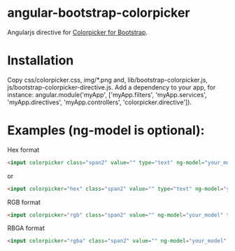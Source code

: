 angular-bootstrap-colorpicker
=============================

Angularjs directive for <a href="http://www.eyecon.ro/bootstrap-colorpicker/" target="_blank">Colorpicker for Bootstrap</a>.

Installation
===============================
Copy css/colorpicker.css, img/*.png and, lib/bootstrap-colorpicker.js, js/bootstrap-colorpicker-directive.js.
Add a dependency to your app, for instance:
angular.module('myApp', ['myApp.filters', 'myApp.services', 'myApp.directives', 'myApp.controllers', 'colorpicker.directive']).

Examples (ng-model is optional):
===============================

Hex format
```html
<input colorpicker class="span2" value="" type="text" ng-model="your_model" >
```
or
```html
<input colorpicker="hex" class="span2" value="" type="text" ng-model="your_model" >
```

RGB format
```html
<input colorpicker="rgb" class="span2" value="" ng-model="your_model" type="text" />
```

RBGA format
```html
<input colorpicker="rgba" class="span2" value="" ng-model="your_model" type="text" />
```